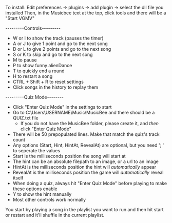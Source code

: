 ﻿To install: Edit preferences -> plugins -> add plugin -> select the dll file you installed
Then, in the Musicbee text at the top, click tools and there will be a "Start VGMV"


---------Controls---------
* W or I to show the track (pauses the timer)
* A or J to give 1 point and go to the next song
* D or L to give 2 points and go to the next song
* S or K to skip and go to the next song
* M to pause
* P to show funny alienDance
* T to quickly end a round
* H to restart a song
* CTRL + Shift + R to reset settings
* Click songs in the history to replay them

---------Quiz Mode--------
* Click "Enter Quiz Mode" in the settings to start
* Go to C:\Users\USERNAME\Music\MusicBee and there should be a QUIZ.txt file
  * If you do not have the MusicBee folder, please create it, and *then* click "Enter Quiz Mode"
* There will be 50 prepopulated lines. Make that match the quiz's track count
* Any options (Start, Hint, HintAt, RevealAt) are optional, but you need '; ' to seperate the values
* Start is the milliseconds position the song will start at
* The hint can be an absolute filepath to an image, or a url to an image
* HintAt is the milliseconds position the hint will *automatically* appear
* RevealAt is the milliseconds position the game will *automatically* reveal itself
* When doing a quiz, always hit "Enter Quiz Mode" before playing to make these options enable
* Y to show the hint manually
* Most other controls work normally

You start by playing a song in the playlist you want to run and then hit start or restart and it'll shuffle in the current playlist.